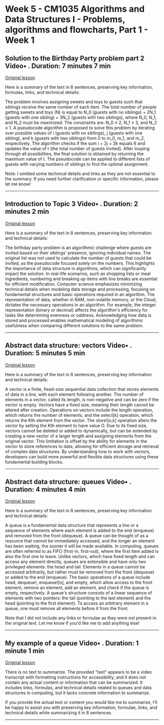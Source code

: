 # Week 5 - CM1035 Algorithms and Data Structures I - Problems, algorithms and flowcharts, Part 1 - Week 1

## Solution to the Birthday Party problem part 2 Video• . Duration: 7 minutes 7 min

[Original lesson](https://www.coursera.org/learn/uol-algorithms-and-data-structures-1/lecture/bAQH1/solution-to-the-birthday-party-problem-part-2)

Here is a summary of the text in 8 sentences, preserving key information, formulas, links, and technical details:

The problem involves assigning sweets and toys to guests such that siblings receive the same number of each item. The total number of people getting sweets and toys (N) is equal to N_0 (guests with no siblings) + 2N_1 (guests with one sibling) + 3N_2 (guests with two siblings), where N_0, N_1, and N_2 must be maximized. The constraints are: N_0 ≤ 2, N_1 ≤ 3, and N_2 ≤ 1. A pseudocode algorithm is proposed to solve this problem by iterating over possible values of i (guests with no siblings), j (guests with one sibling), and k (guests with two siblings) from 0 to m_0, m_1, and m_2, respectively. The algorithm checks if the sum i + 2j + 3k equals 6 and updates the value of t (the total number of guests invited). After looping through all possibilities, the final solution is obtained by returning the maximum value of t. The pseudocode can be applied to different lists of guests with varying numbers of siblings to find the optimal assignment.

Note: I omitted some technical details and links as they are not essential to the summary. If you need further clarification or specific information, please let me know!

---

## Introduction to Topic 3 Video• . Duration: 2 minutes 2 min

[Original lesson](https://www.coursera.org/learn/uol-algorithms-and-data-structures-1/lecture/ZQxKV/introduction-to-topic-3)

Here is a summary of the text in 8 sentences, preserving key information and technical details:

The birthday party problem is an algorithmic challenge where guests are invited based on their siblings' presence, ignoring individual names. The original list was not used to calculate the number of guests that could be invited, as the pseudocode focused solely on the numbers. This highlights the importance of data structure in algorithms, which can significantly impact the solution. In real-life scenarios, such as shopping lists or meal ingredients, numbering and breaking up items with line breaks are essential for efficient modification. Computer science emphasizes minimizing technical details when modeling data storage and processing, focusing on fundamental structures and basic operations required in an algorithm. The representation of data, whether in RAM, non-volatile memory, or the Cloud, dictates the necessary operations in an algorithm. For example, the integer representation (binary or decimal) affects the algorithm's efficiency for tasks like determining evenness or oddness. Acknowledging how data is stored and processed enables mathematical modeling of algorithmic usefulness when comparing different solutions to the same problem.

---

## Abstract data structure: vectors Video• . Duration: 5 minutes 5 min

[Original lesson](https://www.coursera.org/learn/uol-algorithms-and-data-structures-1/lecture/UUvuD/abstract-data-structure-vectors)

Here is a summary of the text in 8 sentences, preserving key information and technical details:

A vector is a finite, fixed-size sequential data collection that stores elements of data in a line, with each element following another. The number of elements in a vector, called its length, is non-negative and can be zero if the vector is empty. Vectors have a fixed size, meaning their length cannot be altered after creation. Operations on vectors include the length operation, which returns the number of elements, and the select[k] operation, which returns the Kth element from the vector. The store![o,k] operation alters the vector by setting the Kth element to have value O. Due to its fixed size, vectors cannot be deleted or added to dynamically, but can be extended by creating a new vector of a larger length and assigning elements from the original vector. This limitation is offset by the ability for elements in the vector to store references to data, allowing for efficient storage and retrieval of complex data structures. By understanding how to work with vectors, developers can build more powerful and flexible data structures using these fundamental building blocks.

---

## Abstract data structure: queues Video• . Duration: 4 minutes 4 min

[Original lesson](https://www.coursera.org/learn/uol-algorithms-and-data-structures-1/lecture/6ZEwx/abstract-data-structure-queues)

Here is a summary of the text in 8 sentences, preserving key information and technical details:

A queue is a fundamental data structure that represents a line or a sequence of elements where each element is added to the end (enqueue) and removed from the front (dequeue). A queue can be thought of as a resource that cannot be immediately accessed, and the longer an element has been waiting, the sooner it will be made available. In computing, queues are often referred to as FIFO (first-in, first-out), where the first item added is also the first one to leave. Unlike vectors, which have fixed length and can access any element directly, queues are extensible and have only two privileged elements: the head and tail. Elements in a queue cannot be accessed arbitrarily, but rather must be removed from the front (dequeue) or added to the end (enqueue). The basic operations of a queue include head, dequeue!, enqueue![o], and empty, which allow access to the front element, remove an element, add an element, and check if the queue is empty, respectively. A queue's structure consists of a linear sequence of elements with two pointers: the tail (pointing to the last element) and the head (pointing to the first element). To access an arbitrary element in a queue, one must remove all elements before it from the front.

Note that I did not include any links or formulae as they were not present in the original text. Let me know if you'd like me to add anything else!

---

## My example of a queue Video• . Duration: 1 minute 1 min

[Original lesson](https://www.coursera.org/learn/uol-algorithms-and-data-structures-1/lecture/mr7hw/my-example-of-a-queue)

There is no text to summarize. The provided "text" appears to be a video transcript with formatting instructions for accessibility, and it does not contain any actual content or information that can be summarized. It includes links, formulas, and technical details related to queues and data structures in computing, but it lacks concrete information to summarize.

If you provide the actual text or content you would like me to summarize, I'll be happy to assist you with preserving key information, formulae, links, and technical details while summarizing it in 8 sentences.

---

